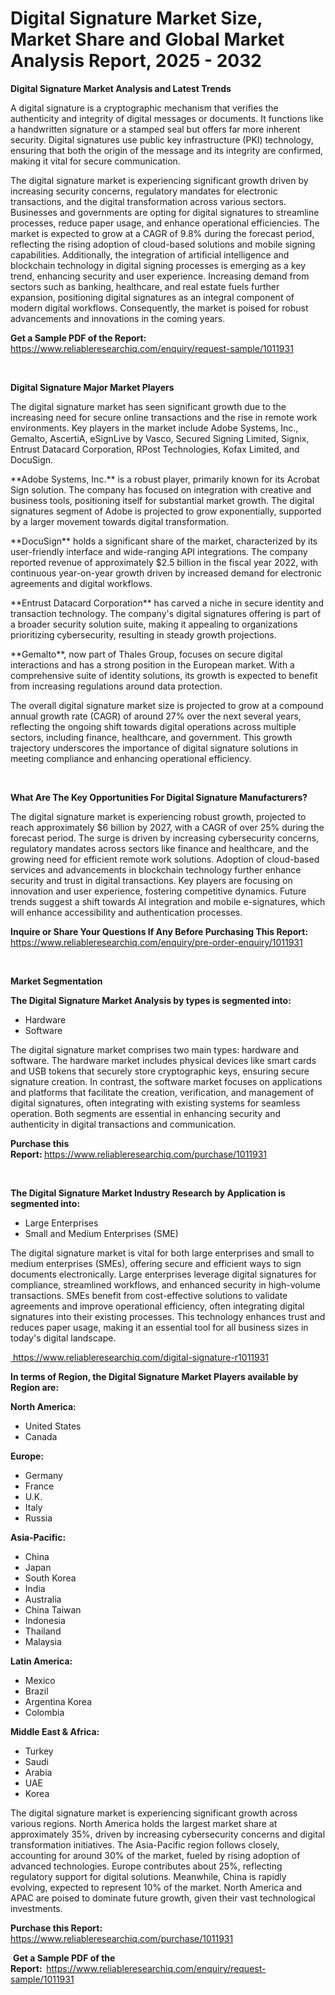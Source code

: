 <p><h1>Digital Signature Market Size, Market Share and Global Market Analysis Report, 2025 - 2032</h1></p><p><strong>Digital Signature Market Analysis and Latest Trends</strong></p>
<p><p>A digital signature is a cryptographic mechanism that verifies the authenticity and integrity of digital messages or documents. It functions like a handwritten signature or a stamped seal but offers far more inherent security. Digital signatures use public key infrastructure (PKI) technology, ensuring that both the origin of the message and its integrity are confirmed, making it vital for secure communication.</p><p>The digital signature market is experiencing significant growth driven by increasing security concerns, regulatory mandates for electronic transactions, and the digital transformation across various sectors. Businesses and governments are opting for digital signatures to streamline processes, reduce paper usage, and enhance operational efficiencies. The market is expected to grow at a CAGR of 9.8% during the forecast period, reflecting the rising adoption of cloud-based solutions and mobile signing capabilities. Additionally, the integration of artificial intelligence and blockchain technology in digital signing processes is emerging as a key trend, enhancing security and user experience. Increasing demand from sectors such as banking, healthcare, and real estate fuels further expansion, positioning digital signatures as an integral component of modern digital workflows. Consequently, the market is poised for robust advancements and innovations in the coming years.</p></p>
<p><strong>Get a Sample PDF of the Report:&nbsp;</strong> <a href="https://www.reliableresearchiq.com/enquiry/request-sample/1011931?utm_campaign=2773&utm_medium=2&utm_source=Github&utm_content=ia&utm_term=17042025&utm_id=digital-signature">https://www.reliableresearchiq.com/enquiry/request-sample/1011931</a></p>
<p>&nbsp;</p>
<p><strong>Digital Signature Major Market Players</strong></p>
<p><p>The digital signature market has seen significant growth due to the increasing need for secure online transactions and the rise in remote work environments. Key players in the market include Adobe Systems, Inc., Gemalto, AscertiA, eSignLive by Vasco, Secured Signing Limited, Signix, Entrust Datacard Corporation, RPost Technologies, Kofax Limited, and DocuSign.</p><p>**Adobe Systems, Inc.** is a robust player, primarily known for its Acrobat Sign solution. The company has focused on integration with creative and business tools, positioning itself for substantial market growth. The digital signatures segment of Adobe is projected to grow exponentially, supported by a larger movement towards digital transformation.</p><p>**DocuSign** holds a significant share of the market, characterized by its user-friendly interface and wide-ranging API integrations. The company reported revenue of approximately $2.5 billion in the fiscal year 2022, with continuous year-on-year growth driven by increased demand for electronic agreements and digital workflows.</p><p>**Entrust Datacard Corporation** has carved a niche in secure identity and transaction technology. The company's digital signatures offering is part of a broader security solution suite, making it appealing to organizations prioritizing cybersecurity, resulting in steady growth projections.</p><p>**Gemalto**, now part of Thales Group, focuses on secure digital interactions and has a strong position in the European market. With a comprehensive suite of identity solutions, its growth is expected to benefit from increasing regulations around data protection.</p><p>The overall digital signature market size is projected to grow at a compound annual growth rate (CAGR) of around 27% over the next several years, reflecting the ongoing shift towards digital operations across multiple sectors, including finance, healthcare, and government. This growth trajectory underscores the importance of digital signature solutions in meeting compliance and enhancing operational efficiency.</p></p>
<p>&nbsp;</p>
<p><strong>What Are The Key Opportunities For Digital Signature Manufacturers?</strong></p>
<p><p>The digital signature market is experiencing robust growth, projected to reach approximately $6 billion by 2027, with a CAGR of over 25% during the forecast period. The surge is driven by increasing cybersecurity concerns, regulatory mandates across sectors like finance and healthcare, and the growing need for efficient remote work solutions. Adoption of cloud-based services and advancements in blockchain technology further enhance security and trust in digital transactions. Key players are focusing on innovation and user experience, fostering competitive dynamics. Future trends suggest a shift towards AI integration and mobile e-signatures, which will enhance accessibility and authentication processes.</p></p>
<p><strong>Inquire or Share Your Questions If Any Before Purchasing This Report:</strong> <a href="https://www.reliableresearchiq.com/enquiry/pre-order-enquiry/1011931?utm_campaign=2773&utm_medium=2&utm_source=Github&utm_content=ia&utm_term=17042025&utm_id=digital-signature">https://www.reliableresearchiq.com/enquiry/pre-order-enquiry/1011931</a></p>
<p>&nbsp;</p>
<p><strong>Market Segmentation</strong></p>
<p><strong>The Digital Signature Market Analysis by types is segmented into:</strong></p>
<p><ul><li>Hardware</li><li>Software</li></ul></p>
<p><p>The digital signature market comprises two main types: hardware and software. The hardware market includes physical devices like smart cards and USB tokens that securely store cryptographic keys, ensuring secure signature creation. In contrast, the software market focuses on applications and platforms that facilitate the creation, verification, and management of digital signatures, often integrating with existing systems for seamless operation. Both segments are essential in enhancing security and authenticity in digital transactions and communication.</p></p>
<p><strong>Purchase this Report:&nbsp;</strong><a href="https://www.reliableresearchiq.com/purchase/1011931?utm_campaign=2773&utm_medium=2&utm_source=Github&utm_content=ia&utm_term=17042025&utm_id=digital-signature">https://www.reliableresearchiq.com/purchase/1011931</a></p>
<p>&nbsp;</p>
<p><strong>The Digital Signature Market Industry Research by Application is segmented into:</strong></p>
<p><ul><li>Large Enterprises</li><li>Small and Medium Enterprises (SME)</li></ul></p>
<p><p>The digital signature market is vital for both large enterprises and small to medium enterprises (SMEs), offering secure and efficient ways to sign documents electronically. Large enterprises leverage digital signatures for compliance, streamlined workflows, and enhanced security in high-volume transactions. SMEs benefit from cost-effective solutions to validate agreements and improve operational efficiency, often integrating digital signatures into their existing processes. This technology enhances trust and reduces paper usage, making it an essential tool for all business sizes in today's digital landscape.</p></p>
<p><a href="https://www.reliableresearchiq.com/digital-signature-r1011931?utm_campaign=2773&utm_medium=2&utm_source=Github&utm_content=ia&utm_term=17042025&utm_id=digital-signature">&nbsp;https://www.reliableresearchiq.com/digital-signature-r1011931</a></p>
<p><strong>In terms of Region, the Digital Signature Market Players available by Region are:</strong></p>
<p>
    <p> <strong> North America: </strong>
        <ul>
            <li>United States</li>
            <li>Canada</li>
        </ul>
        </p> 
    <p> <strong> Europe: </strong>
        <ul>
            <li>Germany</li>
            <li>France</li>
            <li>U.K.</li>
            <li>Italy</li>
            <li>Russia</li>
        </ul>
        </p> 
    <p> <strong> Asia-Pacific: </strong>
        <ul>
            <li>China</li>
            <li>Japan</li>
            <li>South Korea</li>
            <li>India</li>
            <li>Australia</li>
            <li>China Taiwan</li>
            <li>Indonesia</li>
            <li>Thailand</li>
            <li>Malaysia</li>
        </ul>
        </p> 
    <p> <strong> Latin America: </strong>
        <ul>
            <li>Mexico</li>
            <li>Brazil</li>
            <li>Argentina Korea</li>
            <li>Colombia</li>
        </ul>
        </p> 
    <p> <strong> Middle East & Africa: </strong>
        <ul>
            <li>Turkey</li>
            <li>Saudi</li>
            <li>Arabia</li>
            <li>UAE</li>
            <li>Korea</li>
        </ul>
    </p>
    </p>
<p><p>The digital signature market is experiencing significant growth across various regions. North America holds the largest market share at approximately 35%, driven by increasing cybersecurity concerns and digital transformation initiatives. The Asia-Pacific region follows closely, accounting for around 30% of the market, fueled by rising adoption of advanced technologies. Europe contributes about 25%, reflecting regulatory support for digital solutions. Meanwhile, China is rapidly evolving, expected to represent 10% of the market. North America and APAC are poised to dominate future growth, given their vast technological investments.</p></p>
<p><strong>Purchase this Report: </strong><a href="https://www.reliableresearchiq.com/purchase/1011931?utm_campaign=2773&utm_medium=2&utm_source=Github&utm_content=ia&utm_term=17042025&utm_id=digital-signature">https://www.reliableresearchiq.com/purchase/1011931</a></p>
<p>&nbsp;<strong>Get a Sample PDF of the Report:&nbsp;&nbsp;</strong><a href="https://www.reliableresearchiq.com/enquiry/request-sample/1011931?utm_campaign=2773&utm_medium=2&utm_source=Github&utm_content=ia&utm_term=17042025&utm_id=digital-signature">https://www.reliableresearchiq.com/enquiry/request-sample/1011931</a></p>
<p><strong></strong></p>
<p><p></p><p></p><p></p></p>